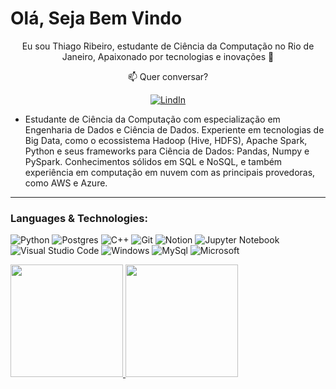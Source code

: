 <h1>Olá, Seja Bem Vindo</h1>

<p  align="center">
Eu sou  Thiago Ribeiro,  estudante de Ciência da Computação no Rio de Janeiro, Apaixonado por tecnologias e inovações 🦾
<p>

<div  align='center'>
📫  Quer conversar?

[![LindIn](https://img.shields.io/badge/LinkedIn-0077B5?style=for-the-badge&logo=linkedin&logoColor=white)](https://www.linkedin.com/in/thiago-ribeiro-941b7b1a5/)
</div>

- Estudante de Ciência da Computação com especialização em Engenharia
de Dados e Ciência de Dados. Experiente em tecnologias de Big Data,
como o ecossistema Hadoop (Hive, HDFS), Apache Spark, Python e seus
frameworks para Ciência de Dados: Pandas, Numpy e PySpark.
Conhecimentos sólidos em SQL e NoSQL, e também experiência em
computação em nuvem com as principais provedoras, como AWS e Azure.
---

<h3>Languages & Technologies:</h3>  

![Python](https://img.shields.io/badge/Python-3776AB?style=for-the-badge&logo=python&logoColor=white)
![Postgres](https://img.shields.io/badge/postgres-%23316192.svg?style=for-the-badge&logo=postgresql&logoColor=white)
![C++](https://img.shields.io/badge/C%2B%2B-00599C?style=for-the-badge&logo=c%2B%2B&logoColor=white)
![Git](https://img.shields.io/badge/Git-f05032?style=for-the-badge&logo=git&logoColor=white)
![Notion](https://img.shields.io/badge/Notion-000000?style=for-the-badge&logo=notion&logoColor=white)
![Jupyter Notebook](https://img.shields.io/badge/jupyter-%23FA0F00.svg?style=for-the-badge&logo=jupyter&logoColor=white)
![Visual Studio Code](https://img.shields.io/badge/Visual%20Studio%20Code-0078d7.svg?style=for-the-badge&logo=visual-studio-code&logoColor=white)
![Windows](https://img.shields.io/badge/Windows-0078D6?style=for-the-badge&logo=windows&logoColor=white)
![MySql](https://img.shields.io/badge/MySQL-00000F?style=for-the-badge&logo=mysql&logoColor=white)
![Microsoft](https://img.shields.io/badge/Microsoft-666666?style=for-the-badge&logo=microsoft&logoColor=white)
<br/>

 <a href="https://github.com/thiagothr">
  <img height="180em" src="https://github-readme-stats.vercel.app/api?username=thiagothr&show_icons=true&theme=github_dark&include_all_commits=true&count_private=true"/>
  <img height="180em" src="https://github-readme-stats.vercel.app/api/top-langs/?username=thiagothr&layout=compact&langs_count=7&theme=github_dark"/>
